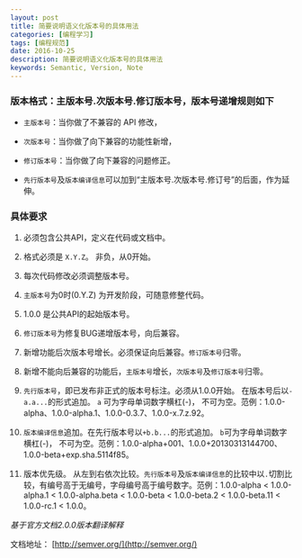 ```yaml
---
layout: post
title: 简要说明语义化版本号的具体用法
categories: [编程学习]
tags: [编程规范]
date: 2016-10-25
description: 简要说明语义化版本号的具体用法
keywords: Semantic, Version, Note
---
```


### 版本格式：主版本号.次版本号.修订版本号，版本号递增规则如下

* `主版本号`：当你做了不兼容的 API 修改，

* `次版本号`：当你做了向下兼容的功能性新增，

* `修订版本号`：当你做了向下兼容的问题修正。

* `先行版本号`及`版本编译信息`可以加到“主版本号.次版本号.修订号”的后面，作为延伸。

### 具体要求

1. 必须包含公共API，定义在代码或文档中。

2. 格式必须是 `X.Y.Z`。 非负，从0开始。

3. 每次代码修改必须调整版本号。

4. `主版本号`为0时(0.Y.Z) 为开发阶段，可随意修整代码。

5. 1.0.0 是公共API的起始版本号。

6. `修订版本号`为修复BUG递增版本号，向后兼容。

7. 新增功能后次版本号增长。必须保证向后兼容。`修订版本号`归零。

8. 新增不能向后兼容的功能后，`主版本号`增长，`次版本号`及`修订版本号`归零。

9. `先行版本号`，即已发布非正式的版本号标注。必须从1.0.0开始。 在版本号后以`-a.a...`的形式追加。 `a` 可为字母单词数字横杠(-)， 不可为空。范例：1.0.0-alpha、1.0.0-alpha.1、1.0.0-0.3.7、1.0.0-x.7.z.92。

10. `版本编译信息`追加。在先行版本号以`+b.b...`的形式追加。 `b`可为字母单词数字横杠(-)， 不可为空。范例：1.0.0-alpha+001、1.0.0+20130313144700、1.0.0-beta+exp.sha.5114f85。

11. 版本优先级。 从左到右依次比较。`先行版本号`及`版本编译信息`的比较中以`.`切割比较，有编号高于无编号，字母编号高于编号数字。范例：1.0.0-alpha < 1.0.0-alpha.1 < 1.0.0-alpha.beta < 1.0.0-beta < 1.0.0-beta.2 < 1.0.0-beta.11 < 1.0.0-rc.1 < 1.0.0。

_基于官方文档2.0.0版本翻译解释_

文档地址： [http://semver.org/](http://semver.org/)
